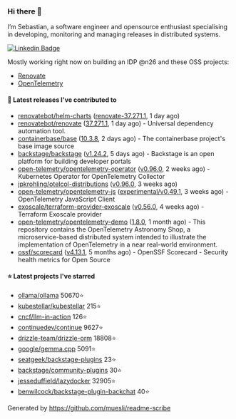 ### Hi there 👋

I’m Sebastian, a software engineer and opensource enthusiast specialising in developing, monitoring and managing releases in distributed systems.    

[![Linkedin Badge](https://img.shields.io/badge/-LinkedIn-blue?style=flat&logo=Linkedin&logoColor=white&link=https://www.linkedin.com/in/sebastian-poxhofer/)](https://www.linkedin.com/in/sebastian-poxhofer/)

Mostly working right now on building an IDP @n26 and these OSS projects:
- [Renovate](https://github.com/renovatebot/renovate)
- [OpenTelemetry](https://github.com/open-telemetry)



#### 🚀 Latest releases I've contributed to

- [renovatebot/helm-charts](https://github.com/renovatebot/helm-charts) ([renovate-37.271.1](https://github.com/renovatebot/helm-charts/releases/tag/renovate-37.271.1), 1 day ago)
- [renovatebot/renovate](https://github.com/renovatebot/renovate) ([37.271.1](https://github.com/renovatebot/renovate/releases/tag/37.271.1), 1 day ago) - Universal dependency automation tool.
- [containerbase/base](https://github.com/containerbase/base) ([10.3.8](https://github.com/containerbase/base/releases/tag/10.3.8), 2 days ago) - The containerbase project&#39;s base image source
- [backstage/backstage](https://github.com/backstage/backstage) ([v1.24.2](https://github.com/backstage/backstage/releases/tag/v1.24.2), 5 days ago) - Backstage is an open platform for building developer portals
- [open-telemetry/opentelemetry-operator](https://github.com/open-telemetry/opentelemetry-operator) ([v0.96.0](https://github.com/open-telemetry/opentelemetry-operator/releases/tag/v0.96.0), 2 weeks ago) - Kubernetes Operator for OpenTelemetry Collector
- [jpkrohling/otelcol-distributions](https://github.com/jpkrohling/otelcol-distributions) ([v0.96.0](https://github.com/jpkrohling/otelcol-distributions/releases/tag/v0.96.0), 3 weeks ago)
- [open-telemetry/opentelemetry-js](https://github.com/open-telemetry/opentelemetry-js) ([experimental/v0.49.1](https://github.com/open-telemetry/opentelemetry-js/releases/tag/experimental/v0.49.1), 3 weeks ago) - OpenTelemetry JavaScript Client
- [exoscale/terraform-provider-exoscale](https://github.com/exoscale/terraform-provider-exoscale) ([v0.56.0](https://github.com/exoscale/terraform-provider-exoscale/releases/tag/v0.56.0), 4 weeks ago) - Terraform Exoscale provider
- [open-telemetry/opentelemetry-demo](https://github.com/open-telemetry/opentelemetry-demo) ([1.8.0](https://github.com/open-telemetry/opentelemetry-demo/releases/tag/1.8.0), 1 month ago) - This repository contains the OpenTelemetry Astronomy Shop, a microservice-based distributed system intended to illustrate the implementation of OpenTelemetry in a near real-world environment.
- [ossf/scorecard](https://github.com/ossf/scorecard) ([v4.13.1](https://github.com/ossf/scorecard/releases/tag/v4.13.1), 5 months ago) - OpenSSF Scorecard - Security health metrics for Open Source

#### ⭐ Latest projects I've starred

- [ollama/ollama](https://github.com/ollama/ollama) 50670⭐
- [kubestellar/kubestellar](https://github.com/kubestellar/kubestellar) 215⭐
- [cncf/llm-in-action](https://github.com/cncf/llm-in-action) 126⭐
- [continuedev/continue](https://github.com/continuedev/continue) 9627⭐
- [drizzle-team/drizzle-orm](https://github.com/drizzle-team/drizzle-orm) 18808⭐
- [google/gemma.cpp](https://github.com/google/gemma.cpp) 5091⭐
- [seatgeek/backstage-plugins](https://github.com/seatgeek/backstage-plugins) 23⭐
- [backstage/community-plugins](https://github.com/backstage/community-plugins) 30⭐
- [jesseduffield/lazydocker](https://github.com/jesseduffield/lazydocker) 32905⭐
- [benwilcock/backstage-plugin-backchat](https://github.com/benwilcock/backstage-plugin-backchat) 40⭐



Generated by https://github.com/muesli/readme-scribe
